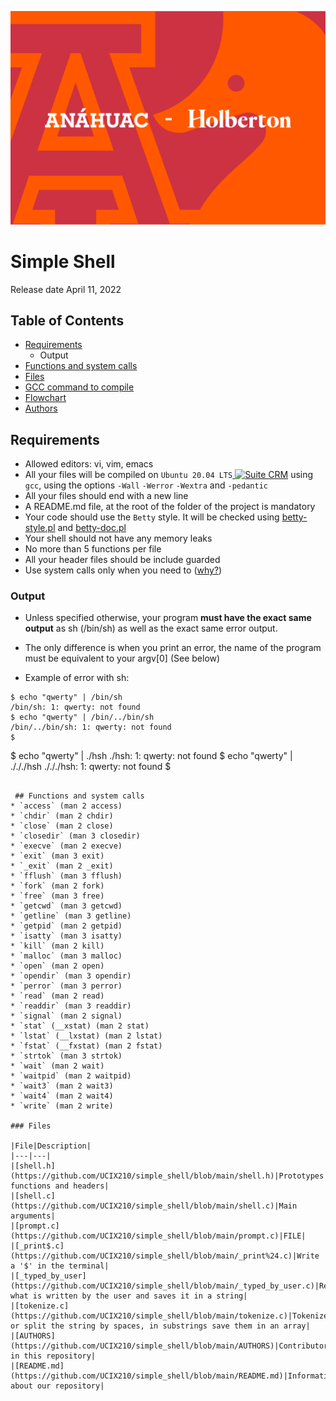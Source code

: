 ![image](imagen/holberton_mayab.png)
<h1>Simple Shell</h1>
Release date April 11, 2022
</p>

## Table of Contents
* [Requirements](#Requirements)
    * Output
* [Functions and system calls](#functions-and-system-calls)
* [Files](#Files)
* [GCC command to compile](#gcc-command-to-compile)
* [Flowchart](#flowchart)
* [Authors](#authors)

## Requirements
 * Allowed editors: vi, vim, emacs
 * All your files will be compiled on `Ubuntu 20.04 LTS`<a href="https://ubuntu.com/" target="_blank"> <img height="" src="https://img.shields.io/static/v1?label=&message=Ubuntu&color=E95420&logo=Ubuntu&logoColor=E95420&labelColor=2F333A" alt="Suite CRM"></a> using `gcc`, using the options `-Wall` `-Werror` `-Wextra` and `-pedantic`
 * All your files should end with a new line
 * A README.md file, at the root of the folder of the project is mandatory
 * Your code should use the `Betty` style. It will be checked using [betty-style.pl](https://github.com/holbertonschool/Betty/blob/master/betty-style.pl) and [betty-doc.pl](https://github.com/holbertonschool/Betty/blob/master/betty-doc.pl)
 * Your shell should not have any memory leaks
 * No more than 5 functions per file
 * All your header files should be include guarded
 * Use system calls only when you need to ([why?](https://www.quora.com/Why-are-system-calls-expensive-in-operating-systems))

 ### Output
* Unless specified otherwise, your program **must have the exact same output** as sh (/bin/sh) as well as the exact same error output.
* The only difference is when you print an error, the name of the program must be equivalent to your argv[0] (See below)

* Example of error with sh:
```
$ echo "qwerty" | /bin/sh
/bin/sh: 1: qwerty: not found
$ echo "qwerty" | /bin/../bin/sh
/bin/../bin/sh: 1: qwerty: not found
$
```
$ echo "qwerty" | ./hsh
./hsh: 1: qwerty: not found
$ echo "qwerty" | ./././hsh
./././hsh: 1: qwerty: not found
$
```

 ## Functions and system calls
* `access` (man 2 access)
* `chdir` (man 2 chdir)
* `close` (man 2 close)
* `closedir` (man 3 closedir)
* `execve` (man 2 execve)
* `exit` (man 3 exit)
* `_exit` (man 2 _exit)
* `fflush` (man 3 fflush)
* `fork` (man 2 fork)
* `free` (man 3 free)
* `getcwd` (man 3 getcwd)
* `getline` (man 3 getline)
* `getpid` (man 2 getpid)
* `isatty` (man 3 isatty)
* `kill` (man 2 kill)
* `malloc` (man 3 malloc)
* `open` (man 2 open)
* `opendir` (man 3 opendir)
* `perror` (man 3 perror)
* `read` (man 2 read)
* `readdir` (man 3 readdir)
* `signal` (man 2 signal)
* `stat` (__xstat) (man 2 stat)
* `lstat` (__lxstat) (man 2 lstat)
* `fstat` (__fxstat) (man 2 fstat)
* `strtok` (man 3 strtok)
* `wait` (man 2 wait)
* `waitpid` (man 2 waitpid)
* `wait3` (man 2 wait3)
* `wait4` (man 2 wait4)
* `write` (man 2 write)

### Files

|File|Description|
|---|---|
|[shell.h](https://github.com/UCIX210/simple_shell/blob/main/shell.h)|Prototypes functions and headers|
|[shell.c](https://github.com/UCIX210/simple_shell/blob/main/shell.c)|Main arguments|
|[prompt.c](https://github.com/UCIX210/simple_shell/blob/main/prompt.c)|FILE|
|[_print$.c](https://github.com/UCIX210/simple_shell/blob/main/_print%24.c)|Write a '$' in the terminal|
|[_typed_by_user](https://github.com/UCIX210/simple_shell/blob/main/_typed_by_user.c)|Receives what is written by the user and saves it in a string|
|[tokenize.c](https://github.com/UCIX210/simple_shell/blob/main/tokenize.c)|Tokenize or split the string by spaces, in substrings save them in an array|
|[AUTHORS](https://github.com/UCIX210/simple_shell/blob/main/AUTHORS)|Contributors in this repository|
|[README.md](https://github.com/UCIX210/simple_shell/blob/main/README.md)|Information about our repository|